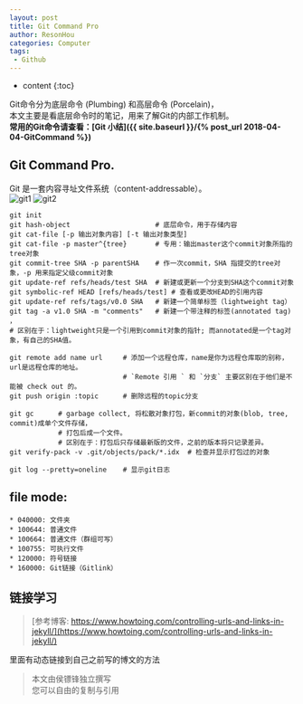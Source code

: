 ```yaml
---
layout: post
title: Git Command Pro
author: ResonHou
categories: Computer
tags:
 - Github
---
```


* content
{:toc}


Git命令分为底层命令 (Plumbing) 和高层命令 (Porcelain)，  
本文主要是看底层命令时的笔记，用来了解Git的内部工作机制。  
**常用的Git命令请查看：[Git 小结]({{ site.baseurl }}/{% post_url 2018-04-04-GitCommand %})**
<!-- more -->
## Git Command Pro.
Git 是一套内容寻址文件系统（content-addressable）。  
![git1](http://m.qpic.cn/psb?/f886c4c6-2b9e-4782-9c70-2d94918160b2/MfkarezWtHPWA8JHxqQ8BEqu8RhLwBKRFzVEoj4899Y!/b/dEYBAAAAAAAA&bo=3gFHAQAAAAADF6s!&rf=viewer_4)
![git2](http://m.qpic.cn/psb?/f886c4c6-2b9e-4782-9c70-2d94918160b2/e6If04IkVwGH10vmVVF8f7oE*dof3Z1hHa1gfEPJuvg!/b/dDUBAAAAAAAA&bo=QwEJAQAAAAADF3g!&rf=viewer_4)
```
git init
git hash-object                     # 底层命令，用于存储内容
git cat-file [-p 输出对象内容] [-t 输出对象类型]
git cat-file -p master^{tree}       # 专用：输出master这个commit对象所指的tree对象
git commit-tree SHA -p parentSHA    # 作一次commit，SHA 指提交的tree对象，-p 用来指定父级commit对象
git update-ref refs/heads/test SHA  # 新建或更新一个分支到SHA这个commit对象
git symbolic-ref HEAD [refs/heads/test] # 查看或更改HEAD的引用内容
git update-ref refs/tags/v0.0 SHA   # 新建一个简单标签（lightweight tag）
git tag -a v1.0 SHA -m "comments"   # 新建一个带注释的标签(annotated tag) ，
# 区别在于：lightweight只是一个引用到commit对象的指针; 而annotated是一个tag对象，有自己的SHA值。

git remote add name url     # 添加一个远程仓库，name是你为远程仓库取的别称，url是远程仓库的地址。
                            # `Remote 引用 ` 和 `分支` 主要区别在于他们是不能被 check out 的。
git push origin :topic      # 删除远程的topic分支

git gc      # garbage collect, 将松散对象打包，新commit的对象(blob, tree, commit)成单个文件存储，
            # 打包后成一个文件。
            # 区别在于：打包后只存储最新版的文件，之前的版本将只记录差异。
git verify-pack -v .git/objects/pack/*.idx  # 检查并显示打包过的对象

git log --pretty=oneline    # 显示git日志
```

## file mode:
    * 040000: 文件夹
    * 100644: 普通文件
    * 100664: 普通文件（群组可写）
    * 100755: 可执行文件
    * 120000: 符号链接
    * 160000: Git链接（Gitlink）

## 链接学习

> [参考博客: https://www.howtoing.com/controlling-urls-and-links-in-jekyll/](https://www.howtoing.com/controlling-urls-and-links-in-jekyll/)    

里面有动态链接到自己之前写的博文的方法


> 本文由侯镖锋独立撰写  
> 您可以自由的复制与引用